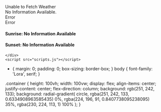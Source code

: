 <html lang="en">

<head>
    <meta charset="UTF-8">
    <meta name="viewport" content="width=device-width, initial-scale=1.0">
    <meta http-equiv="X-UA-Compatible" content="ie=edge">
    <title>Weather app</title>
    <link rel="stylesheet" href="styles.css" />
    <!-- Google Fonts -->
    <link rel="preconnect" href="https://fonts.gstatic.com">
    <link href="https://fonts.googleapis.com/css2?family=Lora:ital,wght@0,700;1,600&display=swap" rel="stylesheet">
</head>

<body>
    <div class="container">
        <img src="" alt="" srcset="" id="weather-icon">
        <div id="location">Unable to Fetch Weather</div>
        <div class="desc">No Information Available.</div>
        <div class="weather">
            <div class="c">Error</div>
            <div class="circle"></div>
            <div class="f">Error</div>
        </div>
        <div class="info">
            <h4>Sunrise: <span class="sunrise">No Information Available</span></h4>
            <h4>Sunset: <span class="sunset">No Information Available</span></h4>
        </div>

    </div>
    <script src="scripts.js"></script>
</body>

</html>

* {
  margin: 0;
  padding: 0;
  box-sizing: border-box;
}
body {
  font-family: 'Lora', serif;
}

.container {
  height: 100vh;
  width: 100vw;
  display: flex;
  align-items: center;
  justify-content: center;
  flex-direction: column;
  background: rgb(251, 242, 133);
  background: radial-gradient(
    circle,
    rgba(251, 242, 133, 0.6334908963585435) 0%,
    rgba(224, 196, 91, 0.8407738095238095) 35%,
    rgba(230, 224, 113, 1) 100%
  );
}